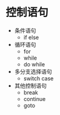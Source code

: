 # 控制语句

* 条件语句
	- if else
* 循环语句
	- for
	- while
	- do while
* 多分支选择语句
	- switch case
* 其他控制语句
	- break
	- continue
	- goto